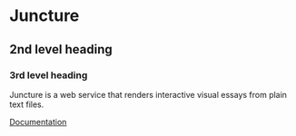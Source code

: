 # Juncture

## 2nd level heading

### 3rd level heading

Juncture is a web service that renders interactive visual essays from plain text files.  

[Documentation](help)
